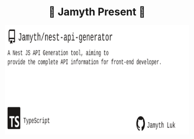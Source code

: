 <!-- built at 2/7/2024, 6:15:41 PM -->
<h1 align="center">
🎉 Jamyth Present 🎉
</h1>
<p align="center">
    <a href="https://github.com/Jamyth/nest-api-generator">
        <img width="1000" height="300" src="./readme.svg" />
    </a>
</p>